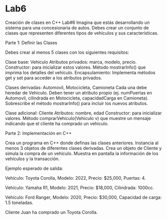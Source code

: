 # Lab6
 Creación de clases en C++ Lab#6
Imagina que estás desarrollando un sistema para una concesionaria de autos. Debes crear un conjunto de clases que representen diferentes tipos de vehículos y sus características.

Parte 1: Definir las Clases

Debes crear al menos 5 clases con los siguientes requisitos:

Clase base: Vehiculo
Atributos privados: marca, modelo, precio.
Constructor: para inicializar estos valores.
Método mostrarInfo() que imprima los detalles del vehículo.
Encapsulamiento: Implementa métodos get y set para acceder a los atributos privados.


Clases derivadas: Automovil, Motocicleta, Camioneta
Cada una debe heredar de Vehiculo.
Deben tener un atributo propio (ej. numPuertas en Automovil, cilindrada en Motocicleta, capacidadCarga en Camioneta).
Sobrescribe el método mostrarInfo() para incluir los nuevos atributos.

Clase adicional: Cliente
Atributos: nombre, edad
Constructor: para inicializar valores.
Método comprarVehiculo(Vehiculo v) que muestre un mensaje indicando que el cliente ha comprado un vehículo.

Parte 2: Implementación en C++

Crea un programa en C++ donde definas las clases anteriores.
Instancia al menos 3 objetos de diferentes clases derivadas.
Crea un objeto de Cliente y simula la compra de un vehículo.
Muestra en pantalla la información de los vehículos y la transacción.


Ejemplo esperado de salida:

Vehículo: Toyota Corolla, Modelo: 2022, Precio: $25,000, Puertas: 4.

Vehículo: Yamaha R1, Modelo: 2021, Precio: $18,000, Cilindrada: 1000cc.

Vehículo: Ford Ranger, Modelo: 2020, Precio: $30,000, Capacidad de carga: 1.5 toneladas.

Cliente Juan ha comprado un Toyota Corolla.
